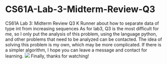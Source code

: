# CS61A-Lab-3-Midterm-Review-Q3
CS61A Lab 3: Midterm Review Q3 K Runner about how to separate data of type int from increasing sequences
As for lab3, Q3 is the most difficult for me, so I only put the analysis of this problem, using the language python, and other problems that need to be analyzed can be contacted. The idea of solving this problem is my own, which may be more complicated. If there is a simpler algorithm, I hope you can leave a message and contact for learning.
![](https://img-blog.csdnimg.cn/img_convert/ed4f64911da96d8ec59410c66ca1ad24.png)
Finally, thanks for watching!
